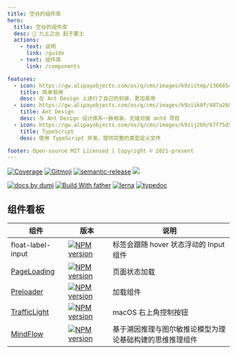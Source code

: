 ```yaml
---
title: 空谷的组件库
hero:
  title: 空谷的组件库
  desc: 🌈 九土之台 起于累土
  actions:
    - text: 说明
      link: /guide
    - text: 组件库
      link: /components

features:
  - icon: https://gw.alipayobjects.com/os/q/cms/images/k9ziitmp/13668549-b393-42a2-97c3-a6365ba87ac2_w96_h96.png
    title: 简单易用
    desc: 在 Ant Design 上进行了自己的封装，更加易用
  - icon: https://gw.alipayobjects.com/os/q/cms/images/k9ziik0f/487a2685-8f68-4c34-824f-e34c171d0dfd_w96_h96.png
    title: Ant Design
    desc: 与 Ant Design 设计体系一脉相承，无缝对接 antd 项目
  - icon: https://gw.alipayobjects.com/os/q/cms/images/k9zij2bh/67f75d56-0d62-47d6-a8a5-dbd0cb79a401_w96_h96.png
    title: TypeScript
    desc: 使用 TypeScript 开发，提供完整的类型定义文件

footer: Open-source MIT Licensed | Copyright © 2021-present
---
```


[![Coverage][coverage]][codecov-url] [![Gitmoji][gitmoji]][gitmoji-url] [![semantic-release][semantic-release]][semantic-release-repo] ![][license-url]

[![ docs by dumi][dumi-url]](https://d.umijs.org/) [![Build With father][father-url]](https://github.com/umijs/father/) [![lerna](https://img.shields.io/badge/maintained%20with-lerna-cc00ff.svg)][lerna-url] [![typedoc](https://img.shields.io/badge/API%20by-typedoc-9600ff.svg)](https://typedoc.org/)

<!-- umi url -->

[lerna-url]: https://lernajs.io/
[dumi-url]: https://img.shields.io/badge/docs%20by-dumi-blue
[father-url]: https://img.shields.io/badge/build%20with-father-028fe4.svg

<!-- badage url -->

[gitmoji]: https://img.shields.io/badge/Gitmoji-%20😜%20😍-FFDD67.svg
[gitmoji-url]: https://gitmoji.carloscuesta.me/
[semantic-release]: https://img.shields.io/badge/%20%20%F0%9F%93%A6%F0%9F%9A%80-semantic--release-e10079.svg
[semantic-release-repo]: https://github.com/semantic-release/semantic-release
[license-url]: https://img.shields.io/github/license/arvinxx/gitmoji-commit-workflow

<!-- Github CI -->

[test-ci]: https://github.com/arvinxx/components/workflows/Test%20CI/badge.svg
[release-ci]: https://github.com/arvinxx/components/workflows/Release%20CI/badge.svg
[test-ci-url]: https://github.com/arvinxx/components/actions?query=workflow%3A%22Test+CI%22
[deploy-ci-url]: https://github.com/arvinxx/components/actions?query=workflow%3A%22Release+CI%22
[coverage]: https://codecov.io/gh/arvinxx/components/branch/master/graph/badge.svg
[codecov-url]: https://codecov.io/gh/arvinxx/components/branch/master

## 组件看板

| 组件                                                   | 版本                                                                             | 说明                                                     |
| ------------------------------------------------------ | -------------------------------------------------------------------------------- | -------------------------------------------------------- |
| float-label-input                                      | [![NPM version][float-label-input-version-image]][float-label-input-version-url] | 标签会跟随 hover 状态浮动的 Input 组件                   |
| [PageLoading](/components/common/page-loading)         | [![NPM version][page-loading-version-image]][page-loading-version-url]           | 页面状态加载                                             |
| [Preloader](/components/common/preloader)              | [![NPM version][preloader-version-image]][preloader-version-url]                 | 加载组件                                                 |
| [TrafficLight](/components/common/macos-traffic-light) | [![NPM version][traffic-light-version-image]][traffic-light-version-url]         | macOS 右上角控制按钮                                     |
| [MindFlow](/components/biz/mindflow)                   | [![NPM version][mindflow-version-image]][mindflow-version-url]                   | 基于溯因推理与图尔敏推论模型为理论基础构建的思维推理组件 |

[float-label-input-version-image]: http://img.shields.io/npm/v/@arvinxu/float-label-input.svg?color=deepgreen&label=latest
[float-label-input-version-url]: http://npmjs.org/package/@arvinxu/float-label-input
[page-loading-version-image]: http://img.shields.io/npm/v/@arvinxu/page-loading.svg?color=deepgreen&label=latest
[page-loading-version-url]: http://npmjs.org/package/@arvinxu/page-loading
[preloader-version-image]: http://img.shields.io/npm/v/@arvinxu/preloader.svg?color=deepgreen&label=latest
[preloader-version-url]: http://npmjs.org/package/@arvinxu/preloader
[traffic-light-version-image]: http://img.shields.io/npm/v/@arvinxu/traffic-light.svg?color=deepgreen&label=latest
[traffic-light-version-url]: http://npmjs.org/package/@arvinxu/traffic-light
[mindflow-version-image]: http://img.shields.io/npm/v/@arvinxu/mindflow.svg?color=deepgreen&label=latest
[mindflow-version-url]: http://npmjs.org/package/@arvinxu/mindflow
